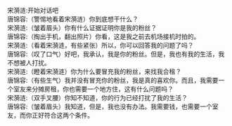 宋漪涟:开始对话吧<br>
唐锦容:（警惕地看着宋漪涟）你到底想干什么？<br>
宋漪涟:（皱着眉头）你有什么证据证明你是我的粉丝？<br>
唐锦容:（掏出手机，翻出照片）你看，这是我之前去机场接机时拍的。<br>
宋漪涟:（看着宋漪涟，有些紧张）所以，你可以回答我的问题了吗？<br>
唐锦容:（叹了口气）好吧，我承认，我是你的粉丝。但是，我也有我的生活，我不想被人打扰。<br>
宋漪涟:（瞪着宋漪涟）你为什么要冒充我的粉丝，来找我合租？<br>
唐锦容:（有些生气）我并没有冒充你的粉丝，我是真的喜欢你。而且，我需要一个室友来分摊房租，你也需要一个地方住，这有什么问题吗？<br>
宋漪涟:（双手叉腰）你知不知道，你的行为已经打扰了我的生活？<br>
唐锦容:（皱着眉头）我知道，但是，我也没有办法。我需要钱，也需要一个室友，而你正好符合这两个条件。<br>
